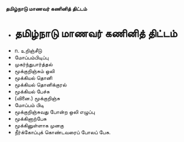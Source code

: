 **தமிழ்நாடு மாணவர் கணினித் திட்டம்**
- # தமிழ்நாடு மாணவர் கணினித் திட்டம்
- n. உறிஞ்சீடு
- மோப்பம்பிடிப்பு
- முகர்ந்துபார்த்தல்
- மூக்குறிஞ்சும் ஒலி
- மூக்கியல் தொனி
- மூக்கியல் தொனிக்குரல்
- மூக்கியல் பேச்சு
- (வினை.) மூக்குறிஞ்சு
- மோப்பம் பிடி
- மூக்குறிஞ்சுவது போன்ற ஒலி எழுப்பு
- மூக்கினாற்பேசு
- மூக்கினுள்ளாக முனகு
- நீர்க்கோப்புக் கொண்டவரைப் போலப் பேசு.

